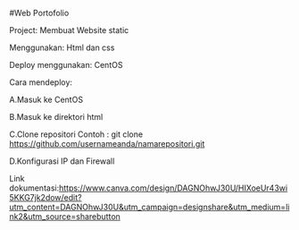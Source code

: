 #Web Portofolio

Project: Membuat Website static

Menggunakan: Html dan css

Deploy menggunakan: CentOS

Cara mendeploy:

A.Masuk ke CentOS

B.Masuk ke direktori html 

C.Clone repositori Contoh : git clone https://github.com/usernameanda/namarepositori.git

D.Konfigurasi IP dan Firewall

Link dokumentasi:https://www.canva.com/design/DAGNOhwJ30U/HIXoeUr43wi5KKG7jk2dow/edit?utm_content=DAGNOhwJ30U&utm_campaign=designshare&utm_medium=link2&utm_source=sharebutton

